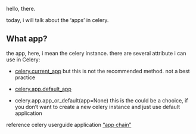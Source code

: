 hello, there.

today, i will talk about the ‘apps’ in celery.

What app?
------------
the app, here, i mean the celery instance.
there are several attribute i can use in Celery:

* [celery.current_app](http://celery.readthedocs.org/en/latest/reference/celery.html#celery.current_app)
    but this is not the recommended method. not a best practice

* [celery.app.default_app](http://celery.readthedocs.org/en/latest/reference/celery.app.html)

* celery.app.app_or_default(app=None)   this is the could be a chooice, if you don’t want to create a new celery instance and just use default application

reference celery userguide application [“app chain”][1]

[1]: http://celery.readthedocs.org/en/latest/userguide/application.html
